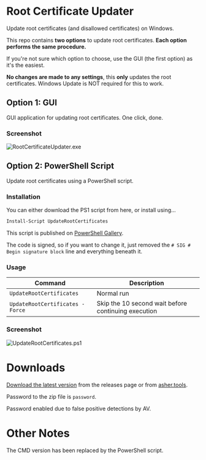# Root Certificate Updater
Update root certificates (and disallowed certificates) on Windows.

This repo contains **two options** to update root certificates. **Each option performs the same procedure.** 

If you're not sure which option to choose, use the GUI (the first option) as it's the easiest.

**No changes are made to any settings**, this **only** updates the root certificates. Windows Update is NOT required for this to work.

## **Option 1:** GUI
GUI application for updating root certificates. One click, done.

### Screenshot
![RootCertificateUpdater.exe](https://asher.tools/img/root_certificate_updater.png)

## **Option 2:** PowerShell Script
Update root certificates using a PowerShell script.

### Installation
You can either download the PS1 script from here, or install using...

```powershell
Install-Script UpdateRootCertificates
```

This script is published on [PowerShell Gallery](https://www.powershellgallery.com/packages/UpdateRootCertificates).

The code is signed, so if you want to change it, just removed the `# SIG # Begin signature block` line and everything beneath it.

### Usage
|Command|Description|
|--|--|
|`UpdateRootCertificates`|Normal run|
|`UpdateRootCertificates -Force`|Skip the 10 second wait before continuing execution|

### Screenshot
![UpdateRootCertificates.ps1](https://asher.tools/img/root_certificate_updater_script.png)

# Downloads

[Download the latest version](https://github.com/asheroto/Root-Certificate-Updater/releases/latest/download/Root_Certificate_Updater.zip) from the releases page or from [asher.tools](https://asher.tools).

Password to the zip file is `password`.

Password enabled due to false positive detections by AV.

# Other Notes

The CMD version has been replaced by the PowerShell script.